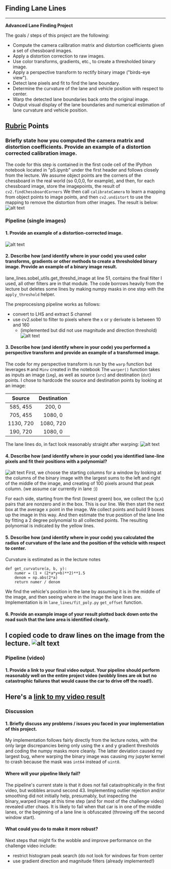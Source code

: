 ## Finding Lane Lines

---

**Advanced Lane Finding Project**

The goals / steps of this project are the following:

* Compute the camera calibration matrix and distortion coefficients given a set of chessboard images.
* Apply a distortion correction to raw images.
* Use color transforms, gradients, etc., to create a thresholded binary image.
* Apply a perspective transform to rectify binary image ("birds-eye view").
* Detect lane pixels and fit to find the lane boundary.
* Determine the curvature of the lane and vehicle position with respect to center.
* Warp the detected lane boundaries back onto the original image.
* Output visual display of the lane boundaries and numerical estimation of lane curvature and vehicle position.

[//]: # (Image References)

[image1]: ./examples/undistort_output.png "Undistorted"
[image2]: ./examples/undistort_output1.jpg "Undistorted Road"
[image3]: ./examples/binary_combo_example.jpg "Binary Example"
[image4]: ./examples/warped_straight_lines.jpg "Warp Example"
[image5]: ./examples/color_fit_lines.jpg "Fit Visual"
[image6]: ./examples/example_output.jpg "Output"
[video1]: ./project_video.mp4 "Video"

## [Rubric](https://review.udacity.com/#!/rubrics/571/view) Points

### Briefly state how you computed the camera matrix and distortion coefficients. Provide an example of a distortion corrected calibration image.

The code for this step is contained in the first code cell of the IPython notebook located in "p5.ipynb" under the first header and follows closely from the lecture. We assume object points are the corners of the chessboard in the real world (so 0,0,0, for example), and then, for each chessboard image, store the imagepoints, the result of `cv2.findChessboardCorners` We then call `calibrateCamera` to learn a mapping from object points to image points, and then `cv2.undistort` to use the mapping to remove the distortion from other images. The result is below:
![alt text][image1]
### Pipeline (single images)

#### 1. Provide an example of a distortion-corrected image.
![alt text][image2]
#### 2. Describe how (and identify where in your code) you used color transforms, gradients or other methods to create a thresholded binary image.  Provide an example of a binary image result.

lane_lines.sobel_utils.get_threshd_image at line 51, contains the final filter I used, all other filters are in that module. The code borrows heavily from the lecture but deletes some lines by making numpy masks in one step with the `apply_threshold` helper.


The preprocesisng pipeline works as follows:
  - convert to LHS and extract S channel
  - use cv2.sobel to filter to pixels where the x or y derivate is between 10 and 160
    - (implemented but did not use magnitude and direction threshold)
![alt text][image3]
#### 3. Describe how (and identify where in your code) you performed a perspective transform and provide an example of a transformed image.

The code for my perspective transform is run by the `warp` function but leverages `M` and `Minv` created in the notebook
The `warper()` function takes as inputs an image (`img`), as well as source (`src`) and destination (`dst`) points.  I chose to hardcode the source and destination points by looking at an image:

| Source        | Destination   |
|:-------------:|:-------------:|
| 585, 455      | 200, 0        |
| 705, 455      | 1080, 0       |
| 1130, 720     | 1080, 720     |
| 190, 720      | 1080, 0       |

The lane lines do, in fact look reasonably straight after warping:
![alt text][image4]
#### 4. Describe how (and identify where in your code) you identified lane-line pixels and fit their positions with a polynomial?
![alt text][image5]
First, we choose the starting columns for a window by looking at the columns of the binary image with the largest sums to the left and right of the middle of the image, and creating of 100 pixels around that peak column. (we assume car currently in lane :))

For each side,  starting from the first (lowest green) box,
we collect the (y,x) pairs that are nonzero and in the box. This is our line. We then start the next box at the average x point in the image.
We collect points and build 9 boxes up the image in this way. And then estimate the true position of the lane line by fitting a 2 degree polynomial to all collected points. The resulting polynomial is indicated by the yellow lines.


#### 5. Describe how (and identify where in your code) you calculated the radius of curvature of the lane and the position of the vehicle with respect to center.


Curvature is estimated as in the lecture notes
```{py}
def get_curvature(a, b, y):
    numer = (1 + (2*a*y+b)**2)**1.5
    denom = np.abs(2*a)
    return numer / denom
```

We find the vehicle's position in the lane by assuming it is in the middle of the image, and then seeing where in the image the lane lines are. Implementation is in `lane_lines/fit_poly.py` `get_offset` function.


#### 6. Provide an example image of your result plotted back down onto the road such that the lane area is identified clearly.

I copied code to draw lines on the image from the lecture.
![alt text][image6]
---

### Pipeline (video)

#### 1. Provide a link to your final video output.  Your pipeline should perform reasonably well on the entire project video (wobbly lines are ok but no catastrophic failures that would cause the car to drive off the road!).

Here's a [link to my video result](./my_project_video.mp4)
---

### Discussion

#### 1. Briefly discuss any problems / issues you faced in your implementation of this project.  

My implementation follows fairly directly from the lecture notes, with the only large discrepancies being only using the x and y gradient thresholds and coding the numpy masks more cleanly. The latter deviation caused my largest bug, where warping the binary image was causing my jupyter kernel to crash because the mask was `int64` instead of `uint8`.

#### Where will your pipeline likely fail?  

The pipeline's current state is that it does not fail catastrophically in the first video, but wobbles around second 43. Implementing outlier rejection and/or smoothing did not initially help, presumably, but inspecting the binary_warped image at this time step (and for most of the challenge video) revealed utter chaos. It is likely to fail when that car is in one of the middle lanes, or the beginning of a lane line is obfuscated (throwing off the second window start).

#### What could you do to make it more robust?
Next steps that might fix the wobble and improve performance on the challenge video include:
- restrict histogram peak search (do not look for windows far from center
- use gradient direction and magnitude filters (already implemented!)
